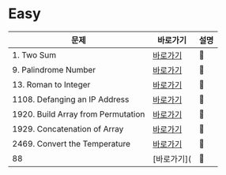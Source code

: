 # Easy

|문제|바로가기|설명|
|------|---|---|
|1. Two Sum|[바로가기](https://github.com/CSHcode/LeetCode/tree/main/Easy/1.%20Two%20Sum)|:hammer:|
|9. Palindrome Number|[바로가기](https://github.com/CSHcode/LeetCode/tree/main/Easy/9.%20Palindrome%20Number)|:hammer:|
|13. Roman to Integer|[바로가기](https://github.com/CSHcode/LeetCode/tree/main/Easy/13.%20Roman%20to%20Integer)|:hammer:|
|1108. Defanging an IP Address|[바로가기](https://github.com/CSHcode/LeetCode/tree/main/Easy/1108.%20Defanging%20an%20IP%20Address)|:hammer:|
|1920. Build Array from Permutation|[바로가기](https://github.com/CSHcode/LeetCode/tree/main/Easy/1920.%20Build%20Array%20from%20Permutation)|:hammer:|
|1929. Concatenation of Array|[바로가기](https://github.com/CSHcode/LeetCode/tree/main/Easy/1929.%20Concatenation%20of%20Array)|:hammer:|
|2469. Convert the Temperature|[바로가기](https://github.com/CSHcode/LeetCode/tree/main/Easy/2469.%20Convert%20the%20Temperature)|:hammer:|
|88|[바로가기](|:hammer:|
